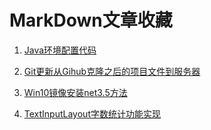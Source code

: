 # MarkDown文章收藏

1. [Java环境配置代码](https://github.com/Brioal/Article_Collect/blob/master/Java%E7%8E%AF%E5%A2%83%E9%85%8D%E7%BD%AE.md)

2. [Git更新从Gihub克隆之后的项目文件到服务器](https://github.com/Brioal/Article_Collect/blob/master/Git%E6%9B%B4%E6%96%B0%E4%BB%8EGihub%E5%85%8B%E9%9A%86%E4%B9%8B%E5%90%8E%E7%9A%84%E9%A1%B9%E7%9B%AE%E6%96%87%E4%BB%B6%E5%88%B0Github.md)

3. [Win10镜像安装net3.5方法](https://github.com/Brioal/Article_Collect/blob/master/Win10%E9%95%9C%E5%83%8F%E5%AE%89%E8%A3%85net3.5.md)

4. [TextInputLayout字数统计功能实现]()
